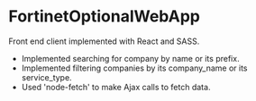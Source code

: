 # FortinetOptionalWebApp
Front end client implemented with React and SASS.

- Implemented searching for company by name or its prefix.
- Implemented filtering companies by its company_name or its service_type.
- Used 'node-fetch' to make Ajax calls to fetch data.